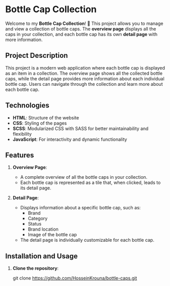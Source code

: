 # Bottle Cap Collection

Welcome to my **Bottle Cap Collection**! 🍻 This project allows you to manage and view a collection of bottle caps. The **overview page** displays all the caps in your collection, and each bottle cap has its own **detail page** with more information.

## Project Description

This project is a modern web application where each bottle cap is displayed as an item in a collection. The overview page shows all the collected bottle caps, while the detail page provides more information about each individual bottle cap. Users can navigate through the collection and learn more about each bottle cap.

## Technologies

- **HTML**: Structure of the website
- **CSS**: Styling of the pages
- **SCSS**: Modularized CSS with SASS for better maintainability and flexibility
- **JavaScript**: For interactivity and dynamic functionality

## Features

1. **Overview Page**:

   - A complete overview of all the bottle caps in your collection.
   - Each bottle cap is represented as a tile that, when clicked, leads to its detail page.

2. **Detail Page**:
   - Displays information about a specific bottle cap, such as:
     - Brand
     - Category
     - Status
     - Brand location
     - Image of the bottle cap
   - The detail page is individually customizable for each bottle cap.

## Installation and Usage

1. **Clone the repository**:

   git clone https://github.com/HosseinKrouna/bottle-caps.git
